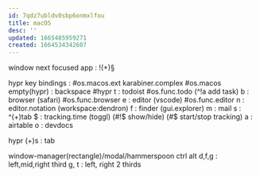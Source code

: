 ```yaml
---
id: 7qdz7ubldv0sbp6onmxlfou
title: macOS
desc: ''
updated: 1665485959271
created: 1664534342607
---
```

window next focused app : !(+)§

hypr key bindings : #os.macos.ext karabiner.complex #os.macos
  empty(hypr) : backspace
  \#hypr
    t : todoist #os.func.todo
      (^!a add task)
    b : browser (safari) #os.func.browser
    e : editor (vscode) #os.func.editor
    n : editor.notation (workspace:dendron)
    f : finder (gui.explorer)
    m : mail
    s : \^(+)tab
    $ : tracking.time (toggl)
      (#!$ show/hide)
      (#$ start/stop tracking)
    a : airtable
    o : devdocs

  hypr
    (+)s : tab

window-manager(rectangle)/modal/hammerspoon
ctrl alt d,f,g : left,mid,right third
  g, t : left, right 2 thirds

